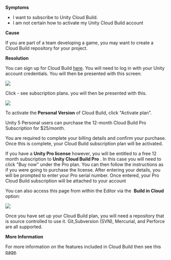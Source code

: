 

**Symptoms**


- I want to subscribe to Unity Cloud Build.
- I am not certain how to activate my Unity Cloud Build account



**Cause**



If you are part of a team developing a game, you may want to create a Cloud Build repository for your project.



**Resolution**



You can sign up for Cloud Build [here](https://build.cloud.unity3d.com/plans/?msg=welcome). You will need to log in with your Unity account credentials. You will then be presented with this screen:



![](/hc/en-us/article_attachments/203544186/Screen_Shot_2016-04-20_at_17.11.08.png)



Click - see subscription plans. you will then be presented with this.



![](/hc/en-us/article_attachments/203544276/Screen_Shot_2016-04-20_at_17.08.55.png)



To activate the **Personal Version**  of Cloud Build, click "Activate plan".



Unity 5 Personal users can purchase the 12-month Cloud Build Pro Subscription for \$25/month.



You are required to complete your billing details and confirm your purchase. Once this is complete, your Cloud Build subscription plan will be activated.



If you have a  **Unity Pro license** however, you will be entitled to a free 12 month subscription to  **Unity Cloud Build Pro** . In this case you will need to click "Buy now" under the Pro plan. You can then follow the instructions as if you were going to purchase the license. After entering your details, you will be prompted to enter your Pro serial number. Once entered, your Pro Cloud Build subscription will be attached to your account



You can also access this page from within the Editor via the  **Build in Cloud**  option:



![](/hc/en-us/article_attachments/203544086/Screen_Shot_2016-04-20_at_17.02.35.png)







Once you have set up your Cloud Build plan, you will need a repository that is source controlled to use it. Git,Subversion (SVN), Mercurial, and Perforce are all supported.



**More Information**



For more information on the features included in Cloud Build then see this [page](https://checkout.unity.com/products/cloud-build).

